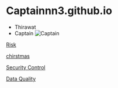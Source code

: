 # Captainnn3.github.io

- Thirawat
 - Captain
![Captain](picture/IMG_5285.jpeg)

[Risk](Risk)

[chirstmas](card.md)

[Security Control](security-control.md)

[Data Quality](duplicate-data.md)



